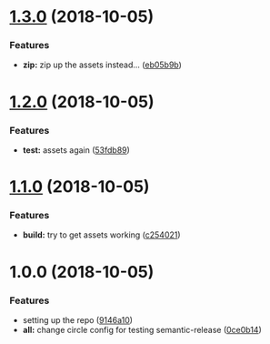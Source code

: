 # [1.3.0](https://github.com/jordond/test/compare/v1.2.0...v1.3.0) (2018-10-05)


### Features

* **zip:** zip up the assets instead... ([eb05b9b](https://github.com/jordond/test/commit/eb05b9b))

# [1.2.0](https://github.com/jordond/test/compare/v1.1.0...v1.2.0) (2018-10-05)


### Features

* **test:** assets again ([53fdb89](https://github.com/jordond/test/commit/53fdb89))

# [1.1.0](https://github.com/jordond/test/compare/v1.0.0...v1.1.0) (2018-10-05)


### Features

* **build:** try to get assets working ([c254021](https://github.com/jordond/test/commit/c254021))

# 1.0.0 (2018-10-05)


### Features

* setting up the repo ([9146a10](https://github.com/jordond/test/commit/9146a10))
* **all:** change circle config for testing semantic-release ([0ce0b14](https://github.com/jordond/test/commit/0ce0b14))

